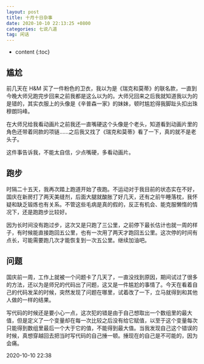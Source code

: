 ```yaml
---
layout: post
title: 十月十日杂事
date: 2020-10-10 22:13:25 +0800
categories: 七说八道
tag: 闲话
---
```


* content
{:toc}


## 尴尬

前几天在 H&M 买了一件粉色的卫衣，我以为是《瑞克和莫蒂》的联名款，一直到今晚大师兄跑完步回来之前我都是这么以为的。大师兄回来之后我就知道我以为的是错的，其实衣服上的头像是《辛普森一家》的妹妹，顿时尴尬得我脚趾头扣出珠穆朗玛峰。

在大师兄给我看动画片之前我还一直嘴硬这个头像是个老头，知道看到动画片里的角色还带着同款的项链……之后我又找了《瑞克和莫蒂》看了一下，真的就不是老头子。

这件事告诉我，不能太自信，少点嘴硬，多看动画片。

## 跑步

时隔二十五天，我再次踏上跑道开始了夜跑。不运动对于我目前的状态实在不好，国庆在新房打了两天美缝剂，后面大腿就酸胀了好几天，还有之前午睡落枕，我怀疑和缺乏锻炼也有关系。不管这些毛病是真的假的，反正有机会、能克服懒惰的情况下，还是跑跑步比较好。

因为长时间没有跑过步，这次又是只跑了三公里，之前停下最长估计也就一周的样子，有时候能直接跑回五公里，也有一次用了两天才跑回五公里。这次停的时间有点长，可能需要跑几次才能恢复到一次五公里。继续加油吧。

## 问题

国庆前一周，工作上就被一个问题卡了几天了，一直没找到原因，期间试过了很多的方法，还以为是师兄的代码出了问题，这又是一件尴尬的事情了。今天在看着自己的代码发呆的时候，突然发现了问题在哪里，试着改了一下，立马就得到和其他人做的一样的结果。

写代码的时候还是要小心一点，这次犯的错是由于自己想取出一个数组里的最大值，但是定义了一个变量却在每一次比较之后没有给它赋值，以至于这个变量每次只能得到数组里最后一个大于它的值，不能得到最大值。当我发现自己这个错误的时候，真想穿越回去把当时写代码的自己捶一顿。捶现在的自己是不可能的，因为会痛。

2020-10-10 22:38

